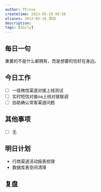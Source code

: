 ```yaml
---
author: TFrose
createtime: 2023-05-18 08:56
aliases: 2023-05-18_周四
description:
tags: [daily]
---
```


## 每日一句
重要的不是什么都拥有，而是想要的恰好在身边。

## 今日工作
- [ ]  一级微信渠道对接上线测试
- [ ] 实时短信对接oa上线对接联调
- [ ] 协助确认常客渠道问题

## 其他事项
- [ ] 无

## 明日计划
- 行商渠道活动报表梳理
- 数据库表空间清理

## 复盘


